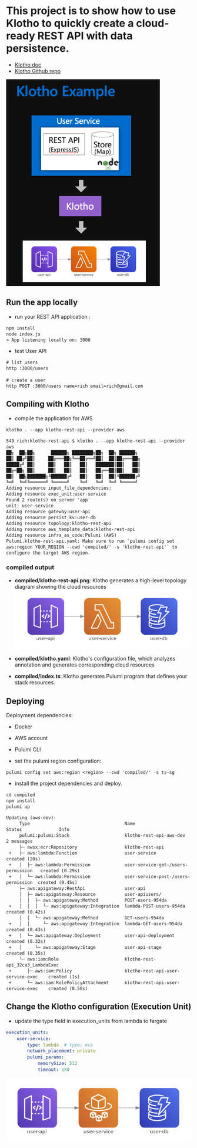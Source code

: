 # This project is to show how to use Klotho to quickly create a cloud-ready REST API with data persistence.
- [Klotho doc](https://klo.dev/docs/)
- [Klotho Github repo](https://github.com/klothoplatform/klotho)

![](../images/klotho-rest-api.png)

## Run the app locally

- run your REST API application :
```shell
npm install
node index.js
> App listening locally on: 3000
```

- test User API
```shell
# list users
http :3000/users

# create a user
http POST :3000/users name=rich email=rich@gmail.com
```

## Compiling with Klotho
- compile the application for AWS
```
klotho . --app klotho-rest-api --provider aws
```

```
549 rich:klotho-rest-api $ klotho . --app klotho-rest-api --provider aws
██╗  ██╗██╗      ██████╗ ████████╗██╗  ██╗ ██████╗
██║ ██╔╝██║     ██╔═══██╗╚══██╔══╝██║  ██║██╔═══██╗
█████╔╝ ██║     ██║   ██║   ██║   ███████║██║   ██║
██╔═██╗ ██║     ██║   ██║   ██║   ██╔══██║██║   ██║
██║  ██╗███████╗╚██████╔╝   ██║   ██║  ██║╚██████╔╝
╚═╝  ╚═╝╚══════╝ ╚═════╝    ╚═╝   ╚═╝  ╚═╝ ╚═════╝
Adding resource input_file_dependencies:
Adding resource exec_unit:user-service
Found 2 route(s) on server 'app'                                                                                                      unit: user-service
Adding resource gateway:user-api
Adding resource persist_kv:user-db
Adding resource topology:klotho-rest-api
Adding resource aws_template_data:klotho-rest-api
Adding resource infra_as_code:Pulumi (AWS)
Pulumi.klotho-rest-api.yaml: Make sure to run `pulumi config set aws:region YOUR_REGION --cwd 'compiled/' -s 'klotho-rest-api'` to configure the target AWS region.
```

### compiled output
- **compiled/klotho-rest-api.png**: Klotho generates a high-level topology diagram showing the cloud resources
![](../images/klotho.png)
- **compiled/klotho.yaml**: Klotho's configuration file, which analyzes annotation and generates corresponding cloud resources

- **compiled/index.ts**: Klotho generates Pulumi program that defines your stack resources.

## Deploying 

Deployment dependencies:
- Docker 
- AWS account
- Pulumi CLI

- set the pulumi region configuration:
```
pulumi config set aws:region <region> --cwd 'compiled/' -s ts-sg
```

- install the project dependencies and deploy.
```
cd compiled
npm install
pulumi up
```

```
Updating (aws-dev):
     Type                                    Name                                 Status              Info
     pulumi:pulumi:Stack                     klotho-rest-api-aws-dev                                  2 messages
     ├─ awsx:ecr:Repository                  klotho-rest-api
 +   ├─ aws:lambda:Function                  user-service                         created (20s)
 +   │  ├─ aws:lambda:Permission             user-service-get-/users-permission   created (0.29s)
 +   │  └─ aws:lambda:Permission             user-service-post-/users-permission  created (0.45s)
     ├─ aws:apigateway:RestApi               user-api
     │  ├─ aws:apigateway:Resource           user-apiusers/
     │  │  ├─ aws:apigateway:Method          POST-users-954da
 +   │  │  │  └─ aws:apigateway:Integration  lambda-POST-users-954da              created (0.42s)
     │  │  └─ aws:apigateway:Method          GET-users-954da
 +   │  │     └─ aws:apigateway:Integration  lambda-GET-users-954da               created (0.43s)
 +   │  └─ aws:apigateway:Deployment         user-api-deployment                  created (0.32s)
 +   │     └─ aws:apigateway:Stage           user-api-stage                       created (0.35s)
     └─ aws:iam:Role                         klotho-rest-api_32ca3_LambdaExec
 +      ├─ aws:iam:Policy                    klotho-rest-api-user-service-exec    created (1s)
 +      └─ aws:iam:RolePolicyAttachment      klotho-rest-api-user-service-exec    created (0.50s)
```

## Change the Klotho configuration (Execution Unit)

- update the type field in execution_units from lambda to fargate
```yaml
execution_units:
    user-service:
        type: lambda  # type: ecs
        network_placement: private
        pulumi_params:
            memorySize: 512
            timeout: 180
```

![](../images/klotho-rest-api-ecs.png)



